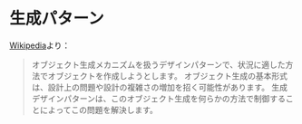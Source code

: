 # 生成パターン

[Wikipedia](https://en.wikipedia.org/wiki/Creational_pattern)より：

> オブジェクト生成メカニズムを扱うデザインパターンで、状況に適した方法でオブジェクトを作成しようとします。
> オブジェクト生成の基本形式は、設計上の問題や設計の複雑さの増加を招く可能性があります。
> 生成デザインパターンは、このオブジェクト生成を何らかの方法で制御することによってこの問題を解決します。
